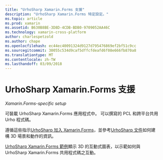 ```yaml
---
title: "UrhoSharp Xamarin.Forms 支援"
description: "UrhoSharp Xamarin.Forms 特定設定。"
ms.topic: article
ms.prod: xamarin
ms.assetid: B630B8BE-3D8D-4CDB-BDB0-9709052AA46C
ms.technology: xamarin-cross-platform
author: charlespetzold
ms.author: chape
ms.openlocfilehash: ec44ec40091324d9127d795476869ef2bf51c9cc
ms.sourcegitcommit: 30055c534d9caf5dffcfdeafd6f08e666fb870a8
ms.translationtype: MT
ms.contentlocale: zh-TW
ms.lasthandoff: 03/09/2018
---
```

# <a name="urhosharp-xamarinforms-support"></a>UrhoSharp Xamarin.Forms 支援

_Xamarin.Forms-specific setup_

可裝載 UrhoSharp Xamarin.Forms 應用程式中。 可以撰寫的 PCL 和跨平台共用 Urho 程式碼。

遵循這些指示[UrhoSharp 加入 Xamarin.Forms](~/xamarin-forms/user-interface/graphics/urhosharp.md)，並參考[UrhoSharp 文件](~/graphics-games/urhosharp/using.md)如何建構 3D 場景和動作的資訊。

[UrhoSharp Xamarin.Forms 範例](https://github.com/xamarin/urho-samples/tree/master/FormsSample)顯示 3D 的互動式圖表，以示範如何與 UrhoSharp Xamarin.Forms 共用程式碼之互動。


